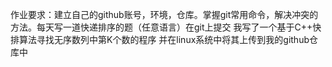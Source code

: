 作业要求：建立自己的github账号，环境，仓库。掌握git常用命令，解决冲突的方法。每天写一道快递排序的题（任意语言）在git上提交
我写了一个基于C++快排算法寻找无序数列中第K个数的程序
并在linux系统中将其上传到我的github仓库中